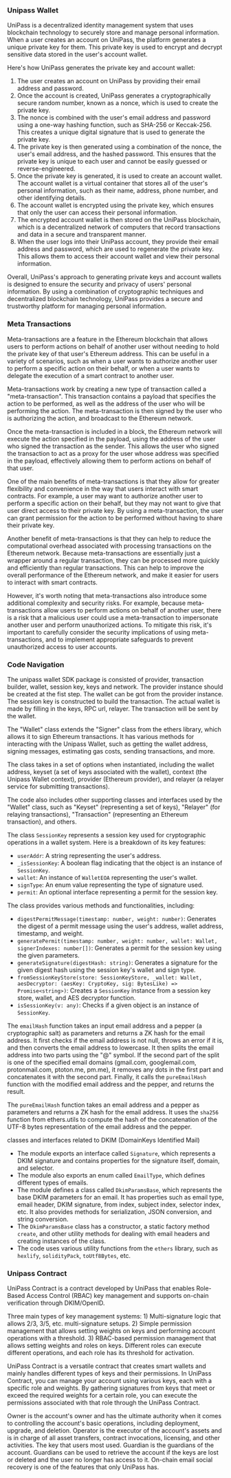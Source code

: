 ### Unipass Wallet

UniPass is a decentralized identity management system that uses blockchain technology to securely store and manage personal information. When a user creates an account on UniPass, the platform generates a unique private key for them. This private key is used to encrypt and decrypt sensitive data stored in the user's account wallet.

Here's how UniPass generates the private key and account wallet:

1. The user creates an account on UniPass by providing their email address and password.
2. Once the account is created, UniPass generates a cryptographically secure random number, known as a nonce, which is used to create the private key.
3. The nonce is combined with the user's email address and password using a one-way hashing function, such as SHA-256 or Keccak-256. This creates a unique digital signature that is used to generate the private key.
4. The private key is then generated using a combination of the nonce, the user's email address, and the hashed password. This ensures that the private key is unique to each user and cannot be easily guessed or reverse-engineered.
5. Once the private key is generated, it is used to create an account wallet. The account wallet is a virtual container that stores all of the user's personal information, such as their name, address, phone number, and other identifying details.
6. The account wallet is encrypted using the private key, which ensures that only the user can access their personal information.
7. The encrypted account wallet is then stored on the UniPass blockchain, which is a decentralized network of computers that record transactions and data in a secure and transparent manner.
8. When the user logs into their UniPass account, they provide their email address and password, which are used to regenerate the private key. This allows them to access their account wallet and view their personal information.

Overall, UniPass's approach to generating private keys and account wallets is designed to ensure the security and privacy of users' personal information. By using a combination of cryptographic techniques and decentralized blockchain technology, UniPass provides a secure and trustworthy platform for managing personal information.

### Meta Transactions

Meta-transactions are a feature in the Ethereum blockchain that allows users to perform actions on behalf of another user without needing to hold the private key of that user's Ethereum address. This can be useful in a variety of scenarios, such as when a user wants to authorize another user to perform a specific action on their behalf, or when a user wants to delegate the execution of a smart contract to another user.

Meta-transactions work by creating a new type of transaction called a "meta-transaction". This transaction contains a payload that specifies the action to be performed, as well as the address of the user who will be performing the action. The meta-transaction is then signed by the user who is authorizing the action, and broadcast to the Ethereum network.

Once the meta-transaction is included in a block, the Ethereum network will execute the action specified in the payload, using the address of the user who signed the transaction as the sender. This allows the user who signed the transaction to act as a proxy for the user whose address was specified in the payload, effectively allowing them to perform actions on behalf of that user.

One of the main benefits of meta-transactions is that they allow for greater flexibility and convenience in the way that users interact with smart contracts. For example, a user may want to authorize another user to perform a specific action on their behalf, but they may not want to give that user direct access to their private key. By using a meta-transaction, the user can grant permission for the action to be performed without having to share their private key.

Another benefit of meta-transactions is that they can help to reduce the computational overhead associated with processing transactions on the Ethereum network. Because meta-transactions are essentially just a wrapper around a regular transaction, they can be processed more quickly and efficiently than regular transactions. This can help to improve the overall performance of the Ethereum network, and make it easier for users to interact with smart contracts.

However, it's worth noting that meta-transactions also introduce some additional complexity and security risks. For example, because meta-transactions allow users to perform actions on behalf of another user, there is a risk that a malicious user could use a meta-transaction to impersonate another user and perform unauthorized actions. To mitigate this risk, it's important to carefully consider the security implications of using meta-transactions, and to implement appropriate safeguards to prevent unauthorized access to user accounts.

### Code Navigation

The unipass wallet SDK package is consisted of provider, transaction builder, wallet, session key, keys and network. The provider instance should be created at the fist step. The wallet can be got from the provider instance. The session key is constructed to build the transaction. The actual wallet is made by filling in the keys, RPC url, relayer. The transaction will be sent by the wallet.

The "Wallet" class extends the "Signer" class from the ethers library, which allows it to sign Ethereum transactions. It has various methods for interacting with the Unipass Wallet, such as getting the wallet address, signing messages, estimating gas costs, sending transactions, and more.

The class takes in a set of options when instantiated, including the wallet address, keyset (a set of keys associated with the wallet), context (the Unipass Wallet context), provider (Ethereum provider), and relayer (a relayer service for submitting transactions).

The code also includes other supporting classes and interfaces used by the "Wallet" class, such as "Keyset" (representing a set of keys), "Relayer" (for relaying transactions), "Transaction" (representing an Ethereum transaction), and others.

The class `SessionKey` represents a session key used for cryptographic operations in a wallet system. Here is a breakdown of its key features:

- `userAddr`: A string representing the user's address.
- `_isSessionKey`: A boolean flag indicating that the object is an instance of `SessionKey`.
- `wallet`: An instance of `WalletEOA` representing the user's wallet.
- `signType`: An enum value representing the type of signature used.
- `permit`: An optional interface representing a permit for the session key.

The class provides various methods and functionalities, including:

- `digestPermitMessage(timestamp: number, weight: number)`: Generates the digest of a permit message using the user's address, wallet address, timestamp, and weight.
- `generatePermit(timestamp: number, weight: number, wallet: Wallet, signerIndexes: number[])`: Generates a permit for the session key using the given parameters.
- `generateSignature(digestHash: string)`: Generates a signature for the given digest hash using the session key's wallet and sign type.
- `fromSessionKeyStore(store: SessionKeyStore, _wallet: Wallet, aesDecryptor: (aesKey: CryptoKey, sig: BytesLike) => Promise<string>)`: Creates a `SessionKey` instance from a session key store, wallet, and AES decryptor function.
- `isSessionKey(v: any)`: Checks if a given object is an instance of `SessionKey`.

The `emailHash` function takes an input email address and a pepper (a cryptographic salt) as parameters and returns a ZK hash for the email address. It first checks if the email address is not null, throws an error if it is, and then converts the email address to lowercase. It then splits the email address into two parts using the "@" symbol. If the second part of the split is one of the specified email domains (gmail.com, googlemail.com, protonmail.com, ptoton.me, pm.me), it removes any dots in the first part and concatenates it with the second part. Finally, it calls the `pureEmailHash` function with the modified email address and the pepper, and returns the result.

The `pureEmailHash` function takes an email address and a pepper as parameters and returns a ZK hash for the email address. It uses the `sha256` function from ethers.utils to compute the hash of the concatenation of the UTF-8 bytes representation of the email address and the pepper.

classes and interfaces related to DKIM (DomainKeys Identified Mail)

- The module exports an interface called `Signature`, which represents a DKIM signature and contains properties for the signature itself, domain, and selector.
- The module also exports an enum called `EmailType`, which defines different types of emails.
- The module defines a class called `DkimParamsBase`, which represents the base DKIM parameters for an email. It has properties such as email type, email header, DKIM signature, from index, subject index, selector index, etc. It also provides methods for serialization, JSON conversion, and string conversion.
- The `DkimParamsBase` class has a constructor, a static factory method `create`, and other utility methods for dealing with email headers and creating instances of the class.
- The code uses various utility functions from the `ethers` library, such as `hexlify`, `solidityPack`, `toUtf8Bytes`, etc.

### Unipass Contract

UniPass Contract is a contract developed by UniPass that enables Role-Based Access Control (RBAC) key management and supports on-chain verification through DKIM/OpenID.

Three main types of key management systems: 1) Multi-signature logic that allows 2/3, 3/5, etc. multi-signature setups. 2) Simple permission management that allows setting weights on keys and performing account operations with a threshold. 3) RBAC-based permission management that allows setting weights and roles on keys. Different roles can execute different operations, and each role has its threshold for activation.

UniPass Contract is a versatile contract that creates smart wallets and mainly handles different types of keys and their permissions. In UniPass Contract, you can manage your account using various keys, each with a specific role and weights. By gathering signatures from keys that meet or exceed the required weights for a certain role, you can execute the permissions associated with that role through the UniPass Contract.

Owner is the account's owner and has the ultimate authority when it comes to controlling the account's basic operations, including deployment, upgrade, and deletion. Operator is the executor of the account's assets and is in charge of all asset transfers, contract invocations, licensing, and other activities. The key that users most used. Guardian is the guardians of the account. Guardians can be used to retrieve the account if the keys are lost or deleted and the user no longer has access to it. On-chain email social recovery is one of the features that only UniPass has.


